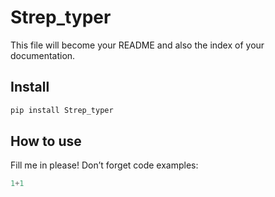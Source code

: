 # Strep_typer


<!-- WARNING: THIS FILE WAS AUTOGENERATED! DO NOT EDIT! -->

This file will become your README and also the index of your
documentation.

## Install

``` sh
pip install Strep_typer
```

## How to use

Fill me in please! Don’t forget code examples:

``` python
1+1
```
